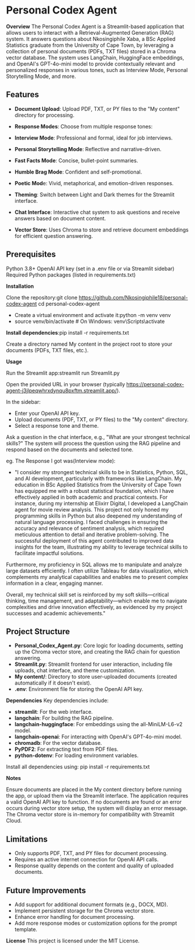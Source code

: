 # **Personal Codex Agent**
**Overview**
The Personal Codex Agent is a Streamlit-based application that allows users to interact with a Retrieval-Augmented Generation (RAG) system. It answers questions about Nkosingiphile Xaba, a BSc Applied Statistics graduate from the University of Cape Town, by leveraging a collection of personal documents (PDFs, TXT files) stored in a Chroma vector database. The system uses LangChain, HuggingFace embeddings, and OpenAI's GPT-4o-mini model to provide contextually relevant and personalized responses in various tones, such as Interview Mode, Personal Storytelling Mode, and more.

## **Features**
- **Document Upload**: Upload PDF, TXT, or PY files to the "My content" directory for processing.
- **Response Modes**: Choose from multiple response tones:
- **Interview Mode**: Professional and formal, ideal for job interviews.
- **Personal Storytelling Mode**: Reflective and narrative-driven.
- **Fast Facts Mode**: Concise, bullet-point summaries.
- **Humble Brag Mode**: Confident and self-promotional.
- **Poetic Mod**e: Vivid, metaphorical, and emotion-driven responses.


- **Theming**: Switch between Light and Dark themes for the Streamlit interface.
- **Chat Interface**: Interactive chat system to ask questions and receive answers based on document content.
- **Vector Store**: Uses Chroma to store and retrieve document embeddings for efficient question answering.

## **Prerequisites**

Python 3.8+
OpenAI API key (set in a .env file or via Streamlit sidebar)
Required Python packages (listed in requirements.txt)

**Installation**

Clone the repository:git clone https://github.com/Nkosingiphile18/personal-codex-agent
cd personal-codex-agent


- Create a virtual environment and activate it:python -m venv venv
- source venv/bin/activate  # On Windows: venv\Scripts\activate


**Install dependencies**:pip install -r requirements.txt


Create a directory named My content in the project root to store your documents (PDFs, TXT files, etc.).

**Usage**

Run the Streamlit app:streamlit run Streamlit.py


Open the provided URL in your browser (typically https://personal-codex-agent-j3jlpeqwhrxdynqu8pxftm.streamlit.app/).


In the sidebar:
- Enter your OpenAI API key.
- Upload documents (PDF, TXT, or PY files) to the "My content" directory.
- Select a response tone and theme.


Ask a question in the chat interface, e.g., "What are your strongest technical skills?"
The system will process the question using the RAG pipeline and respond based on the documents and selected tone.


eg. The Response I got was(Interview mode):
- "I consider my strongest technical skills to be in Statistics, Python, SQL, and AI development, particularly with frameworks like LangChain. My education in BSc Applied Statistics from the University of Cape Town has equipped me with a robust statistical foundation, which I have effectively applied in both academic and practical contexts.
For instance, during my internship at Elixirr Digital, I developed a LangChain agent for movie review analysis. This project not only honed my programming skills in Python but also deepened my understanding of natural language processing. I faced challenges in ensuring the accuracy and relevance of sentiment analysis, which required meticulous attention to detail and iterative problem-solving. The successful deployment of this agent contributed to improved data insights for the team, illustrating my ability to leverage technical skills to facilitate impactful solutions.

Furthermore, my proficiency in SQL allows me to manipulate and analyze large datasets efficiently. I often utilize Tableau for data visualization, which complements my analytical capabilities and enables me to present complex information in a clear, engaging manner.

Overall, my technical skill set is reinforced by my soft skills—critical thinking, time management, and adaptability—which enable me to navigate complexities and drive innovation effectively, as evidenced by my project successes and academic achievements."

## **Project Structure**

- **Personal_Codex_Agent.py**: Core logic for loading documents, setting up the Chroma vector store, and creating the RAG chain for question answering.
- **Streamlit.py**: Streamlit frontend for user interaction, including file uploads, chat interface, and theme customization.
- **My content/**: Directory to store user-uploaded documents (created automatically if it doesn't exist).
- **.env**: Environment file for storing the OpenAI API key.

**Dependencies**
Key dependencies include:

- **streamlit**: For the web interface.
- **langchain**: For building the RAG pipeline.
- **langchain-huggingface**: For embeddings using the all-MiniLM-L6-v2 model.
- **langchain-openai**: For interacting with OpenAI's GPT-4o-mini model.
- **chromadb**: For the vector database.
- **PyPDF2**: For extracting text from PDF files.
- **python-dotenv**: For loading environment variables.

Install all dependencies using:
pip install -r requirements.txt

**Notes**

Ensure documents are placed in the My content directory before running the app, or upload them via the Streamlit interface.
The application requires a valid OpenAI API key to function.
If no documents are found or an error occurs during vector store setup, the system will display an error message.
The Chroma vector store is in-memory for compatibility with Streamlit Cloud.

## **Limitations**

- Only supports PDF, TXT, and PY files for document processing.
- Requires an active internet connection for OpenAI API calls.
- Response quality depends on the content and quality of uploaded documents.

## **Future Improvements**

- Add support for additional document formats (e.g., DOCX, MD).
- Implement persistent storage for the Chroma vector store.
- Enhance error handling for document processing.
- Add more response modes or customization options for the prompt template.

**License**
This project is licensed under the MIT License.
